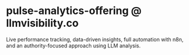 # pulse-analytics-offering @ llmvisibility.co
Live performance tracking, data-driven insights, full automation with n8n, and an authority-focused approach using LLM analysis.
